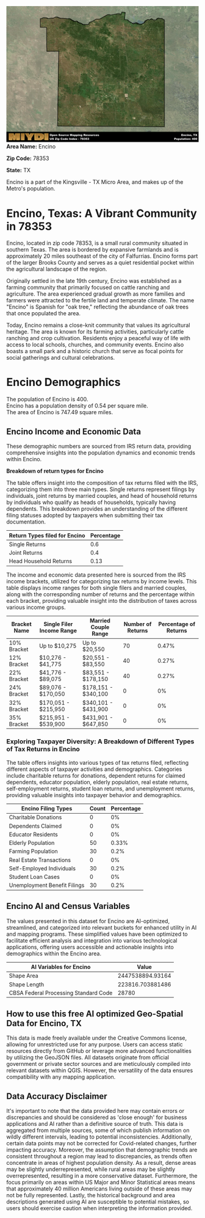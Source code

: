![Image Alt Text](../_images/78353.png)
**Area Name:** Encino

**Zip Code:** 78353

**State:** TX

Encino is a part of the Kingsville - TX Micro Area, and makes up  of the Metro's population.  

# Encino, Texas: A Vibrant Community in 78353

Encino, located in zip code 78353, is a small rural community situated in southern Texas. The area is bordered by expansive farmlands and is approximately 20 miles southeast of the city of Falfurrias. Encino forms part of the larger Brooks County and serves as a quiet residential pocket within the agricultural landscape of the region.

Originally settled in the late 19th century, Encino was established as a farming community that primarily focused on cattle ranching and agriculture. The area experienced gradual growth as more families and farmers were attracted to the fertile land and temperate climate. The name "Encino" is Spanish for "oak tree," reflecting the abundance of oak trees that once populated the area.

Today, Encino remains a close-knit community that values its agricultural heritage. The area is known for its farming activities, particularly cattle ranching and crop cultivation. Residents enjoy a peaceful way of life with access to local schools, churches, and community events. Encino also boasts a small park and a historic church that serve as focal points for social gatherings and cultural celebrations.

# Encino Demographics

The population of Encino is 400.  
Encino has a population density of 0.54 per square mile.  
The area of Encino is 747.49 square miles.  

## Encino Income and Economic Data

These demographic numbers are sourced from IRS return data, providing comprehensive insights into the population dynamics and economic trends within Encino.

**Breakdown of return types for Encino**

The table offers insight into the composition of tax returns filed with the IRS, categorizing them into three main types. Single returns represent filings by individuals, joint returns by married couples, and head of household returns by individuals who qualify as heads of households, typically having dependents. This breakdown provides an understanding of the different filing statuses adopted by taxpayers when submitting their tax documentation.

| Return Types filed for Encino                              | Percentage          |
|----------------------------------------------------------|---------------------|
| Single Returns                                            | 0.6 |
| Joint Returns                                             | 0.4 |
| Head Household Returns                                    | 0.13 |

The income and economic data presented here is sourced from the IRS income brackets, utilized for categorizing tax returns by income levels. This table displays income ranges for both single filers and married couples, along with the corresponding number of returns and the percentage within each bracket, providing valuable insight into the distribution of taxes across various income groups.

| Bracket Name       | Single Filer Income Range | Married Couple Range | Number of Returns | Percentage of Returns |
|--------------------|----------------------------|----------------------|-------------------|-----------------------|
| 10% Bracket        | Up to $10,275              | Up to $20,550        | 70 | 0.47% |
| 12% Bracket        | $10,276 - $41,775          | $20,551 - $83,550    | 40 | 0.27% |
| 22% Bracket        | $41,776 - $89,075          | $83,551 - $178,150   | 40 | 0.27% |
| 24% Bracket        | $89,076 - $170,050         | $178,151 - $340,100  | 0 | 0% |
| 32% Bracket        | $170,051 - $215,950        | $340,101 - $431,900  | 0 | 0% |
| 35% Bracket        | $215,951 - $539,900        | $431,901 - $647,850  | 0 | 0% |

### Exploring Taxpayer Diversity: A Breakdown of Different Types of Tax Returns in Encino

The table offers insights into various types of tax returns filed, reflecting different aspects of taxpayer activities and demographics. Categories include charitable returns for donations, dependent returns for claimed dependents, educator population, elderly population, real estate returns, self-employment returns, student loan returns, and unemployment returns, providing valuable insights into taxpayer behavior and demographics.

| Encino Filing Types                    | Count | Percentage |
|--------------------------------------|-------|------------|
| Charitable Donations                 | 0 | 0% |
| Dependents Claimed                   | 0 | 0% |
| Educator Residents                   | 0 | 0% |
| Elderly Population                   | 50 | 0.33% |
| Farming Population                   | 30 | 0.2% |
| Real Estate Transactions             | 0 | 0% |
| Self-Employed Individuals            | 30 | 0.2% |
| Student Loan Cases                   | 0 | 0% |
| Unemployment Benefit Filings         | 30 | 0.2% |

## Encino AI and Census Variables

The values presented in this dataset for Encino are AI-optimized, streamlined, and categorized into relevant buckets for enhanced utility in AI and mapping programs. These simplified values have been optimized to facilitate efficient analysis and integration into various technological applications, offering users accessible and actionable insights into demographics within the Encino area.

| AI Variables for Encino | Value |
|-------------|-------|
| Shape Area | 2447538894.93164 |
| Shape Length | 223816.703881486 |
| CBSA Federal Processing Standard Code | 28780 |

## How to use this free AI optimized Geo-Spatial Data for Encino, TX

This data is made freely available under the Creative Commons license, allowing for unrestricted use for any purpose. Users can access static resources directly from GitHub or leverage more advanced functionalities by utilizing the GeoJSON files. All datasets originate from official government or private sector sources and are meticulously compiled into relevant datasets within QGIS. However, the versatility of the data ensures compatibility with any mapping application.

## Data Accuracy Disclaimer
It's important to note that the data provided here may contain errors or discrepancies and should be considered as 'close enough' for business applications and AI rather than a definitive source of truth. This data is aggregated from multiple sources, some of which publish information on wildly different intervals, leading to potential inconsistencies. Additionally, certain data points may not be corrected for Covid-related changes, further impacting accuracy. Moreover, the assumption that demographic trends are consistent throughout a region may lead to discrepancies, as trends often concentrate in areas of highest population density. As a result, dense areas may be slightly underrepresented, while rural areas may be slightly overrepresented, resulting in a more conservative dataset. Furthermore, the focus primarily on areas within US Major and Minor Statistical areas means that approximately 40 million Americans living outside of these areas may not be fully represented. Lastly, the historical background and area descriptions generated using AI are susceptible to potential mistakes, so users should exercise caution when interpreting the information provided.
